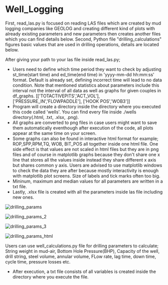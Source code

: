 # Well_Logging

First, read_las.py is focused on reading LAS files which are created by mud logging companies like GEOLOG and creating different kind of plots with already existing parameters and new parameters then creates another files which you can find details below. Second, Python file "drilling_calculations" figures basic values that are used in drilling operations, details are located below.

After giving your path to your las file inside read_las.py;
-  Users need to define which time period they want to check by adjusting st_time(start time) and ed_time(end time) in 'yyyy-mm-dd hh:mm:ss' format. Default is already set, defining incorrect time will lead to no data condition. Note that mentioned statistics about parameters include this interval not the interval of all data as well as graphs for given couples in df_graphs. [['TOTACTIVEPITS','ACT_VOL'], ['PRESSURE_IN','FLOWPADDLE'], ['HOOK POS','WOB3']]
-  Program will create a directory inside the directory where you executed this code called 'wells'. You can find every file inside ./wells directory(.html, .txt, .xlsx, .png).
-  All graphs are converted to png files in case users might want to save them automatically eventhough after execution of the code, all plots appear at the same time on your screen. 
-  Some graphs can also be found in interactive html format for example; ROP,SPP,RPM,TQ, WOB, BIT_POS all together inside one html file. One side effect is that values are not scaled in html files but they are in png files and of course in matplotlib graphs because they don't share one x line that stores all the values inside instead they share        different x axis but shares common y axis. Users are advised to use matplotlib windows to check the data they are after because mostly interactivity is enough with matplotlib plot screens. Size of labels and tick marks often too big. 
-  Mininum, maximum and median values for all parameters are written in a txt file.
-  Lastly, .xlsx file is created with all the parameters inside las file including new ones.

![drilling_params](https://github.com/Zodijackyl98/Well_Logging/assets/63348489/6c9ff198-45c3-430f-9d1d-b14795a6d874)

![drilling_params_2](https://github.com/Zodijackyl98/Well_Logging/assets/63348489/94ac2920-a7da-4cf6-ab43-7cbc26269150)

![drilling_params_3](https://github.com/Zodijackyl98/Well_Logging/assets/63348489/ccc2da37-26b2-4cb5-afab-662d73552a7a)

![drilling_params_html](https://github.com/Zodijackyl98/Well_Logging/assets/63348489/d45bf6cb-a1c9-4692-ac78-364266d6f164)

Users can use well_calculations.py file for drilling parameters to calculate; String weight in mud-air, Bottom Hole Pressure(BHP), Capacity of the well, drill string, steel volume, annular volume, FLow rate, lag time, down time, cycle time, pressure losses etc.
-  After execution, a txt file consists of all variables is created inside the directory where you execute the file.
